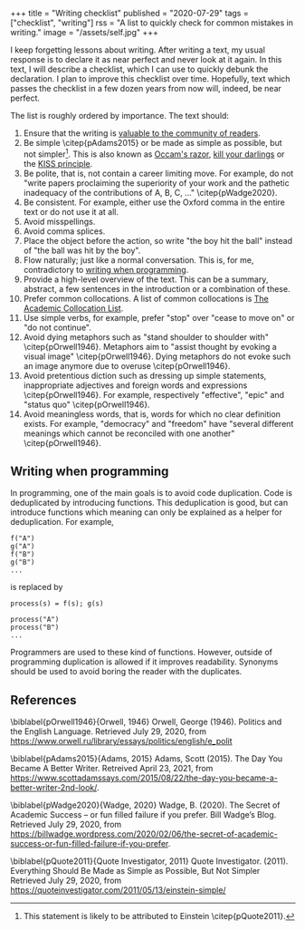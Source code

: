 +++
title = "Writing checklist"
published = "2020-07-29"
tags = ["checklist", "writing"]
rss = "A list to quickly check for common mistakes in writing."
image = "/assets/self.jpg"
+++

I keep forgetting lessons about writing.
After writing a text, my usual response is to declare it as near perfect and never look at it again.
In this text, I will describe a checklist, which I can use to quickly debunk the declaration.
I plan to improve this checklist over time.
Hopefully, text which passes the checklist in a few dozen years from now will, indeed, be near perfect.

The list is roughly ordered by importance.
The text should:

1. Ensure that the writing is [valuable to the community of readers](/posts/writing-effectively).
1. Be simple \citep{pAdams2015} or be made as simple as possible, but not simpler[^simple]. This is also known as [Occam's razor](https://en.wikipedia.org/wiki/Occam%27s_razor), [kill your darlings](https://thewritepractice.com/kill-your-darlings/) or the [KISS principle](https://en.wikipedia.org/wiki/KISS_principle).
1. Be polite, that is, not contain a career limiting move. For example, do not "write papers proclaiming the superiority of your work and the pathetic inadequacy of the contributions of A, B, C, ..." \citep{pWadge2020}.
1. Be consistent. For example, either use the Oxford comma in the entire text or do not use it at all.
1. Avoid misspellings.
1. Avoid comma splices.
1. Place the object before the action, so write "the boy hit the ball" instead of "the ball was hit by the boy".
1. Flow naturally; just like a normal conversation. This is, for me, contradictory to [writing when programming](#writing-when-programming).
1. Provide a high-level overview of the text. This can be a summary, abstract, a few sentences in the introduction or a combination of these.
1. Prefer common collocations. A list of common collocations is [The Academic Collocation List](http://pearsonpte.com/wp-content/uploads/2014/07/AcademicCollocationList.pdf).
1. Use simple verbs, for example, prefer "stop" over "cease to move on" or "do not continue".
1. Avoid dying metaphors such as "stand shoulder to shoulder with" \citep{pOrwell1946}. Metaphors aim to "assist thought by evoking a visual image" \citep{pOrwell1946}. Dying metaphors do not evoke such an image anymore due to overuse \citep{pOrwell1946}.
1. Avoid pretentious diction such as dressing up simple statements, inappropriate adjectives and foreign words and expressions \citep{pOrwell1946}. For example, respectively "effective", "epic" and "status quo" \citep{pOrwell1946}.
1. Avoid meaningless words, that is, words for which no clear definition exists. For example, "democracy" and "freedom" have "several different meanings which cannot be reconciled with one another" \citep{pOrwell1946}.

## Writing when programming
In programming, one of the main goals is to avoid code duplication.
Code is deduplicated by introducing functions.
This deduplication is good, but can introduce functions which meaning can only be explained as a helper for deduplication.
For example,

```
f("A")
g("A")
f("B")
g("B")
...
```
is replaced by
```
process(s) = f(s); g(s)

process("A")
process("B")
...
```

Programmers are used to these kind of functions.
However, outside of programming duplication is allowed if it improves readability.
Synonyms should be used to avoid boring the reader with the duplicates.

[^simple]: This statement is likely to be attributed to Einstein \citep{pQuote2011}.

## References

\biblabel{pOrwell1946}{Orwell, 1946}
Orwell, George (1946).
Politics and the English Language.
Retrieved July 29, 2020, from <https://www.orwell.ru/library/essays/politics/english/e_polit>

\biblabel{pAdams2015}{Adams, 2015}
Adams, Scott (2015).
The Day You Became A Better Writer.
Retreived April 23, 2021, from <https://www.scottadamssays.com/2015/08/22/the-day-you-became-a-better-writer-2nd-look/>.

\biblabel{pWadge2020}{Wadge, 2020}
Wadge, B. (2020).
The Secret of Academic Success – or fun filled failure if you prefer.
Bill Wadge’s Blog.
Retrieved July 29, 2020, from <https://billwadge.wordpress.com/2020/02/06/the-secret-of-academic-success-or-fun-filled-failure-if-you-prefer>.

\biblabel{pQuote2011}{Quote Investigator, 2011}
Quote Investigator. (2011).
Everything Should Be Made as Simple as Possible, But Not Simpler
Retrieved July 29, 2020, from <https://quoteinvestigator.com/2011/05/13/einstein-simple/>
